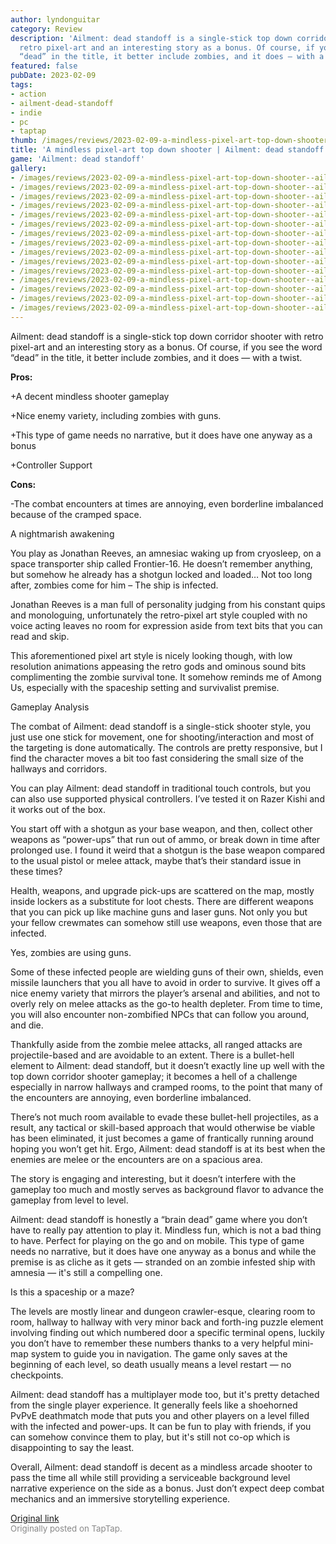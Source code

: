 ```yaml
---
author: lyndonguitar
category: Review
description: 'Ailment: dead standoff is a single-stick top down corridor shooter with
  retro pixel-art and an interesting story as a bonus. Of course, if you see the word
  “dead” in the title, it better include zombies, and it does — with a twist.'
featured: false
pubDate: 2023-02-09
tags:
- action
- ailment-dead-standoff
- indie
- pc
- taptap
thumb: /images/reviews/2023-02-09-a-mindless-pixel-art-top-down-shooter--ailment-dead-standoff---full-review-0.avif
title: 'A mindless pixel-art top down shooter | Ailment: dead standoff - Full Review'
game: 'Ailment: dead standoff'
gallery:
- /images/reviews/2023-02-09-a-mindless-pixel-art-top-down-shooter--ailment-dead-standoff---full-review-0.avif
- /images/reviews/2023-02-09-a-mindless-pixel-art-top-down-shooter--ailment-dead-standoff---full-review-1.avif
- /images/reviews/2023-02-09-a-mindless-pixel-art-top-down-shooter--ailment-dead-standoff---full-review-2.avif
- /images/reviews/2023-02-09-a-mindless-pixel-art-top-down-shooter--ailment-dead-standoff---full-review-3.avif
- /images/reviews/2023-02-09-a-mindless-pixel-art-top-down-shooter--ailment-dead-standoff---full-review-4.avif
- /images/reviews/2023-02-09-a-mindless-pixel-art-top-down-shooter--ailment-dead-standoff---full-review-5.avif
- /images/reviews/2023-02-09-a-mindless-pixel-art-top-down-shooter--ailment-dead-standoff---full-review-6.avif
- /images/reviews/2023-02-09-a-mindless-pixel-art-top-down-shooter--ailment-dead-standoff---full-review-7.avif
- /images/reviews/2023-02-09-a-mindless-pixel-art-top-down-shooter--ailment-dead-standoff---full-review-8.avif
- /images/reviews/2023-02-09-a-mindless-pixel-art-top-down-shooter--ailment-dead-standoff---full-review-9.avif
- /images/reviews/2023-02-09-a-mindless-pixel-art-top-down-shooter--ailment-dead-standoff---full-review-10.avif
- /images/reviews/2023-02-09-a-mindless-pixel-art-top-down-shooter--ailment-dead-standoff---full-review-11.avif
- /images/reviews/2023-02-09-a-mindless-pixel-art-top-down-shooter--ailment-dead-standoff---full-review-12.avif
- /images/reviews/2023-02-09-a-mindless-pixel-art-top-down-shooter--ailment-dead-standoff---full-review-13.avif
- /images/reviews/2023-02-09-a-mindless-pixel-art-top-down-shooter--ailment-dead-standoff---full-review-14.avif
---
```

Ailment: dead standoff is a single-stick top down corridor shooter with retro pixel-art and an interesting story as a bonus. Of course, if you see the word “dead” in the title, it better include zombies, and it does — with a twist.


**Pros:**


+A decent mindless shooter gameplay

+Nice enemy variety, including zombies with guns.

+This type of game needs no narrative, but it does have one anyway as a bonus

+Controller Support


**Cons:**


-The combat encounters at times are annoying, even borderline imbalanced because of the cramped space.

A nightmarish awakening

You play as Jonathan Reeves, an amnesiac waking up from cryosleep, on a space transporter ship called Frontier-16. He doesn’t remember anything, but somehow he already has a shotgun locked and loaded… Not too long after, zombies come for him – The ship is infected.

Jonathan Reeves is a man full of personality judging from his constant quips and monologuing, unfortunately the retro-pixel art style coupled with no voice acting leaves no room for expression aside from text bits that you can read and skip.

This aforementioned pixel art style is nicely looking though, with low resolution animations appeasing the retro gods and ominous sound bits complimenting the zombie survival tone. It somehow reminds me of Among Us, especially with the spaceship setting and survivalist premise.

Gameplay Analysis

The combat of Ailment: dead standoff is a single-stick shooter style, you just use one stick for movement, one for shooting/interaction and most of the targeting is done automatically. The controls are pretty responsive, but I find the character moves a bit too fast considering the small size of the hallways and corridors.

You can play Ailment: dead standoff in traditional touch controls, but you can also use supported physical controllers. I’ve tested it on Razer Kishi and it works out of the box.

You start off with a shotgun as your base weapon, and then, collect other weapons as “power-ups” that run out of ammo, or break down in time after prolonged use. I found it weird that a shotgun is the base weapon compared to the usual pistol or melee attack, maybe that’s their standard issue in these times?

Health, weapons, and upgrade pick-ups are scattered on the map, mostly inside lockers as a substitute for loot chests. There are different weapons that you can pick up like machine guns and laser guns. Not only you but your fellow crewmates can somehow still use weapons, even those that are infected.

Yes, zombies are using guns.

Some of these infected people are wielding guns of their own, shields, even missile launchers that you all have to avoid in order to survive. It gives off a nice enemy variety that mirrors the player’s arsenal and abilities, and not to overly rely on melee attacks as the go-to health depleter. From time to time, you will also encounter non-zombified NPCs that can follow you around, and die.

Thankfully aside from the zombie melee attacks, all ranged attacks are projectile-based and are avoidable to an extent. There is a bullet-hell element to Ailment: dead standoff, but it doesn’t exactly line up well with the top down corridor shooter gameplay; it becomes a hell of a challenge especially in narrow hallways and cramped rooms, to the point that many of the encounters are annoying, even borderline imbalanced.

There’s not much room available to evade these bullet-hell projectiles, as a result, any tactical or skill-based approach that would otherwise be viable has been eliminated, it just becomes a game of frantically running around hoping you won’t get hit. Ergo, Ailment: dead standoff is at its best when the enemies are melee or the encounters are on a spacious area.

The story is engaging and interesting, but it doesn’t interfere with the gameplay too much and mostly serves as background flavor to advance the gameplay from level to level.

Ailment: dead standoff is honestly a “brain dead” game where you don’t have to really pay attention to play it. Mindless fun, which is not a bad thing to have. Perfect for playing on the go and on mobile. This type of game needs no narrative, but it does have one anyway as a bonus and while the premise is as cliche as it gets — stranded on an zombie infested ship with amnesia — it's still a compelling one.

Is this a spaceship or a maze?

The levels are mostly linear and dungeon crawler-esque, clearing room to room, hallway to hallway with very minor back and forth-ing puzzle element involving finding out which numbered door a specific terminal opens, luckily you don’t have to remember these numbers thanks to a very helpful mini-map system to guide you in navigation. The game only saves at the beginning of each level, so death usually means a level restart — no checkpoints.

Ailment: dead standoff has a multiplayer mode too, but it's pretty detached from the single player experience. It generally feels like a shoehorned PvPvE deathmatch mode that puts you and other players on a level filled with the infected and power-ups. It can be fun to play with friends, if you can somehow convince them to play, but it's still not co-op which is disappointing to say the least.

Overall, Ailment: dead standoff is decent as a mindless arcade shooter to pass the time all while still providing a serviceable background level narrative experience on the side as a bonus. Just don’t expect deep combat mechanics and an immersive storytelling experience.

[Original link](https://www.taptap.io/post/4480060)<br><span style="font-size: 0.95em; color: #888;">Originally posted on TapTap.</span>